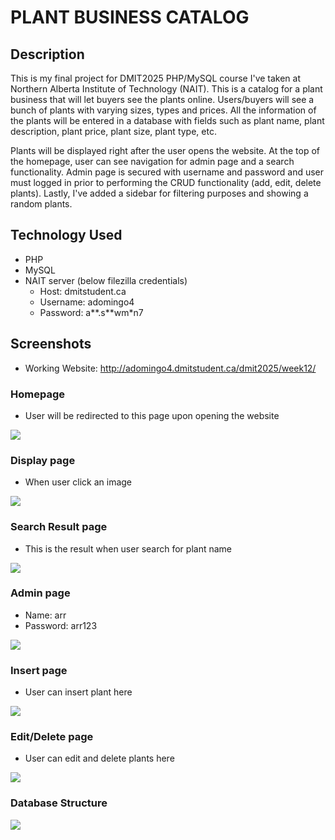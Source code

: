 # PLANT BUSINESS CATALOG

## Description
This is my final project for DMIT2025 PHP/MySQL course I've taken at Northern Alberta Institute of Technology (NAIT). This is a catalog for a plant business that will let buyers see the plants online. Users/buyers will see a bunch of plants with varying sizes, types and prices. All the information of the plants will be entered in a database with fields such as plant name, plant description, plant price, plant size, plant type, etc.

Plants will be displayed right after the user opens the website. At the top of the homepage, user can see navigation for admin page and a search functionality. Admin page is secured with username and password and user must logged in prior to performing the CRUD functionality (add, edit, delete plants). Lastly, I've added a sidebar for filtering purposes and showing a random plants.

## Technology Used
- PHP
- MySQL
- NAIT server (below filezilla credentials)
    - Host: dmitstudent.ca
    - Username: adomingo4
    - Password: a**.s**wm*n7 

## Screenshots
- Working Website: http://adomingo4.dmitstudent.ca/dmit2025/week12/

### Homepage
- User will be redirected to this page upon opening the website

![](img/home.PNG)

### Display page
- When user click an image

![](img/display.PNG)

### Search Result page
- This is the result when user search for plant name

![](img/search-result.PNG)

### Admin page
- Name: arr
- Password: arr123

![](img/login.PNG)

### Insert page
- User can insert plant here

![](img/insert.PNG)

### Edit/Delete page
- User can edit and delete plants here

![](img/edit.PNG)

### Database Structure

![](img/db.PNG)
